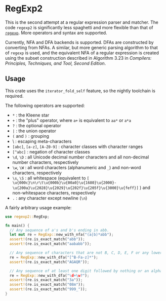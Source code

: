# RegExp2

This is the second attempt at a regular expression parser and matcher.
The code `regexp2` is significantly less spaghetti and more flexible
than that of [`regexp`](../regexp). More operators and syntax are
supported.

Currently, NFA and DFA backends is supported. DFAs are constructed by
converting from NFAs. A similar, but more generic parsing algorithm to
that of `regexp` is used, and the equivalent NFA of a regular expression
is created using the subset construction described in Algorithm 3.23 in
*Compilers: Principles, Techniques, and Tool, Second Edition*.

## Usage

This crate uses the `iterator_fold_self` feature, so the nightly
toolchain is required.

The following operators are supported:

-   `*` : the Kleene star
-   `+` : the "plus" operator, where `a+` is equivalent to `aa*` or
    `a*a`
-   `?` : the optional operator
-   `|` : the union operator
-   `(` and `)` : grouping
-   \\ : escaping meta-characters
-   `[abc]`, `[a-z]`, `[A-Z0-9]` : character classes with character
    ranges
-   `[^abc]` : negation of character classes
-   `\d`, `\D` : all Unicode decimal number characters and all
    non-decimal number characters, respectively
-   `\w`, `\W` : all word characters (alphanumeric and `_`) and non-word
    characters, respectively
-   `\s`, `\S` : all whitespace (equivalent to
    `[ \u{000c}\n\r\t\u{000b}\u{00a0}\u{1680}\u{2000}-\u{200a}\u{2028}\u{2029}\u{202f}\u{205f}\u{3000}\u{feff}]`
    ) and non-whitespace characters, respectively
-   `.` : any character except newline (`\n`)

A fairly arbitrary usage example:

``` rust
use regexp2::RegExp;

fn main() {
  // Any sequence of a's and b's ending in abb.
  let mut re = RegExp::new_with_nfa("(a|b)*abb");
  assert!(re.is_exact_match("abb"));
  assert!(re.is_exact_match("aababb"));

  // Any sequence of characters that are not B, C, D, E, F or any lowercase letter.
  re = RegExp::new_with_dfa("[^B-Fa-z]*");
  assert!(re.is_exact_match("AGAQR"));

  // Any sequence of at least one digit followed by nothing or an alphanumeric or underscore.
  re = RegExp::new_with_dfa("\d+\w?");
  assert!(re.is_exact_match("3a"));
  assert!(re.is_exact_match("08m"));
  assert!(re.is_exact_match("999_"));
}
```
